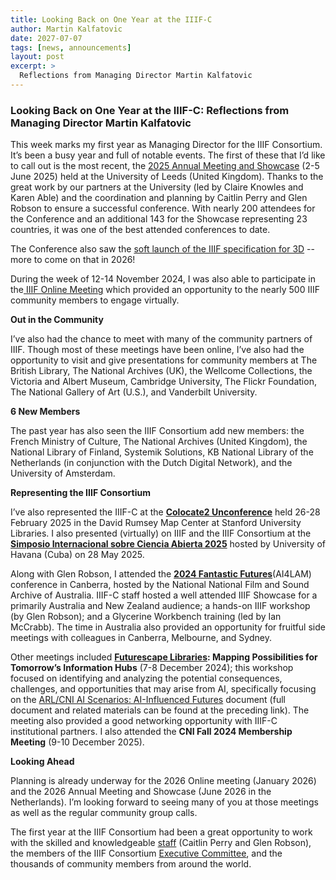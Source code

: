 ```yaml
---
title: Looking Back on One Year at the IIIF-C
author: Martin Kalfatovic
date: 2027-07-07
tags: [news, announcements]
layout: post
excerpt: >
  Reflections from Managing Director Martin Kalfatovic 
---
```


### Looking Back on One Year at the IIIF-C: Reflections from Managing Director Martin Kalfatovic 

This week marks my first year as Managing Director for the IIIF Consortium. It’s been a busy year and full of notable events. The first of these that I’d like to call out is the most recent, the [2025 Annual Meeting and Showcase](https://iiif.io/event/2025/leeds/) (2-5 June 2025) held at the University of Leeds (United Kingdom). Thanks to the great work by our partners at the University (led by Claire Knowles and Karen Able) and the coordination and planning by Caitlin Perry and Glen Robson to ensure a successful conference. With nearly 200 attendees for the Conference and an additional 143 for the Showcase representing 23 countries, it was one of the best attended conferences to date.

The Conference also saw the [soft launch of the IIIF specification for 3D](https://www.youtube.com/watch?v=Am5mbbt--bM&t=1087s) -- more to come on that in 2026!

During the week of 12-14 November 2024, I was also able to participate in the[ IIIF Online Meeting](https://iiif.io/event/2024/online-meeting/) which provided an opportunity to the nearly 500 IIIF community members to engage virtually.

**Out in the Community**

I’ve also had the chance to meet with many of the community partners of IIIF. Though most of these meetings have been online, I’ve also had the opportunity to visit and give presentations for community members at The British Library, The National Archives (UK), the Wellcome Collections, the Victoria and Albert Museum, Cambridge University, The Flickr Foundation, The National Gallery of Art (U.S.), and Vanderbilt University.

**6 New Members**

The past year has also seen the IIIF Consortium add new members: the French Ministry of Culture, The National Archives (United Kingdom), the National Library of Finland, Systemik Solutions, KB National Library of the Netherlands (in conjunction with the Dutch Digital Network),  and the University of Amsterdam. 

**Representing the IIIF Consortium**

I’ve also represented the IIIF-C at the **[Colocate2 Unconference](https://davidrumseymapcenter.github.io/colocate/)** held 26-28 February 2025 in the David Rumsey Map Center at Stanford University Libraries. I also presented (virtually) on IIIF and the IIIF Consortium at the **[Simposio Internacional sobre Ciencia Abierta 2025](https://eventos.uh.cu/event/120/)** hosted by University of Havana (Cuba) on 28 May 2025. 

Along with Glen Robson, I attended the **[2024 Fantastic Futures](https://www.nfsa.gov.au/fantastic-futures-conference-canberra-2024)**(AI4LAM) conference in Canberra, hosted by the National National Film and Sound Archive of Australia. IIIF-C staff hosted a well attended IIIF Showcase for a primarily Australia and New Zealand audience; a hands-on IIIF workshop (by Glen Robson); and a Glycerine Workbench training (led by Ian McCrabb). The time in Australia also provided an opportunity for fruitful side meetings with colleagues in Canberra, Melbourne, and Sydney.

Other meetings included **[Futurescape Libraries](https://www.arl.org/news/arl-awarded-imls-grant-for-futurescape-libraries-mapping-possibilities-for-tomorrows-information-hubs/): Mapping Possibilities for Tomorrow’s Information Hubs** (7-8 December 2024); this workshop focused on identifying and analyzing the potential consequences, challenges, and opportunities that may arise from AI, specifically focusing on the [ARL/CNI AI Scenarios: AI-Influenced Futures](https://doi.org/10.29242/report.aiscenarios2024) document (full document and related materials can be found at the preceding link). The meeting also provided a good networking opportunity with IIIF-C institutional partners. I also attended the **CNI Fall 2024 Membership Meeting** (9-10 December 2025). 

**Looking Ahead**

Planning is already underway for the 2026 Online meeting (January 2026) and the 2026 Annual Meeting and Showcase (June 2026 in the Netherlands). I’m looking forward to seeing many of you at those meetings as well as the regular community group calls. 

The first year at the IIIF Consortium had been a great opportunity to work with the skilled and knowledgeable [staff](https://iiif.io/community/consortium/staff/) (Caitlin Perry and Glen Robson), the members of the IIIF Consortium [Executive Committee](https://iiif.io/community/consortium/consortium_committees/), and the thousands of community members from around the world.


